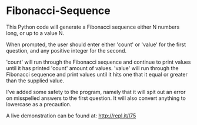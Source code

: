 Fibonacci-Sequence
==================

This Python code will generate a Fibonacci sequence either N numbers long, or up to a value N.


When prompted, the user should enter either 'count' or 'value' for the first question, and any positive integer for the second.

'count' will run through the Fibonacci sequence and continue to print values until it has printed 'count' amount of values.
'value' will run through the Fibonacci sequence and print values until it hits one that it equal or greater than the supplied value.

I've added some safety to the program, namely that it will spit out an error on misspelled answers to the first question. It will also convert anything to lowercase as a precaution.

A live demonstration can be found at: http://repl.it/I75
